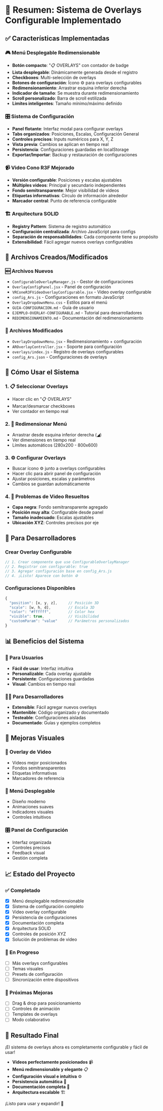# 🎉 Resumen: Sistema de Overlays Configurable Implementado

## ✅ Características Implementadas

### 🎮 Menú Desplegable Redimensionable
- **Botón compacto**: "📋 OVERLAYS" con contador de badge
- **Lista desplegable**: Dinámicamente generada desde el registro
- **Checkboxes**: Multi-selección de overlays
- **Botones de configuración**: Ícono ⚙️ para overlays configurables
- **Redimensionamiento**: Arrastrar esquina inferior derecha
- **Indicador de tamaño**: Se muestra durante redimensionamiento
- **Scroll personalizado**: Barra de scroll estilizada
- **Limites inteligentes**: Tamaño mínimo/máximo definido

### 🎛️ Sistema de Configuración
- **Panel flotante**: Interfaz modal para configurar overlays
- **Tabs organizados**: Posiciones, Escalas, Configuración General
- **Controles precisos**: Inputs numéricos para X, Y, Z
- **Vista previa**: Cambios se aplican en tiempo real
- **Persistencia**: Configuraciones guardadas en localStorage
- **Exportar/Importar**: Backup y restauración de configuraciones

### 📹 Video Cono R3F Mejorado
- **Versión configurable**: Posiciones y escalas ajustables
- **Múltiples videos**: Principal y secundario independientes
- **Fondo semitransparente**: Mejor visibilidad de videos
- **Etiquetas informativas**: Círculo de información alrededor
- **Marcador central**: Punto de referencia configurable

### 🏗️ Arquitectura SOLID
- **Registry Pattern**: Sistema de registro automático
- **Configuración centralizada**: Archivo JavaScript para configs
- **Separación de responsabilidades**: Cada componente tiene su propósito
- **Extensibilidad**: Fácil agregar nuevos overlays configurables

## 📁 Archivos Creados/Modificados

### 🆕 Archivos Nuevos
- `ConfigurableOverlayManager.js` - Gestor de configuraciones
- `OverlayConfigPanel.jsx` - Panel de configuración
- `VRConeR3FVideoOverlayConfigurable.jsx` - Video overlay configurable
- `config_Ars.js` - Configuraciones en formato JavaScript
- `OverlayDropdownMenu.css` - Estilos para el menú
- `GUIA-CONFIGURACION.md` - Guía de usuario
- `EJEMPLO-OVERLAY-CONFIGURABLE.md` - Tutorial para desarrolladores
- `REDIMENSIONAMIENTO.md` - Documentación del redimensionamiento

### 🔄 Archivos Modificados
- `OverlayDropdownMenu.jsx` - Redimensionamiento + configuración
- `AROverlayController.jsx` - Soporte para configuración
- `overlays/index.js` - Registro de overlays configurables
- `config_Ars.json` - Configuraciones de overlays

## 🎯 Cómo Usar el Sistema

### 1. 📋 Seleccionar Overlays
- Hacer clic en "📋 OVERLAYS" 
- Marcar/desmarcar checkboxes
- Ver contador en tiempo real

### 2. 📏 Redimensionar Menú
- Arrastrar desde esquina inferior derecha (◢)
- Ver dimensiones en tiempo real
- Límites automáticos (280x200 - 800x600)

### 3. ⚙️ Configurar Overlays
- Buscar ícono ⚙️ junto a overlays configurables
- Hacer clic para abrir panel de configuración
- Ajustar posiciones, escalas y parámetros
- Cambios se guardan automáticamente

### 4. 🎥 Problemas de Video Resueltos
- **Capa negra**: Fondo semitransparente agregado
- **Posición muy alta**: Configurable desde panel
- **Tamaño inadecuado**: Escalas ajustables
- **Ubicación XYZ**: Controles precisos por eje

## 🔧 Para Desarrolladores

### Crear Overlay Configurable
```javascript
// 1. Crear componente que use ConfigurableOverlayManager
// 2. Registrar con configurable: true
// 3. Agregar configuración base en config_Ars.js
// 4. ¡Listo! Aparece con botón ⚙️
```

### Configuraciones Disponibles
```javascript
{
  "position": [x, y, z],     // Posición 3D
  "scale": [w, h, d],        // Escala 3D
  "color": "#ffffff",        // Color hex
  "visible": true,           // Visibilidad
  "customParam": "value"     // Parámetros personalizados
}
```

## 📊 Beneficios del Sistema

### 👤 Para Usuarios
- **Fácil de usar**: Interfaz intuitiva
- **Personalizable**: Cada overlay ajustable
- **Persistente**: Configuraciones guardadas
- **Visual**: Cambios en tiempo real

### 👩‍💻 Para Desarrolladores
- **Extensible**: Fácil agregar nuevos overlays
- **Mantenible**: Código organizado y documentado
- **Testeable**: Configuraciones aisladas
- **Documentado**: Guías y ejemplos completos

## 🎨 Mejoras Visuales

### 🎪 Overlay de Video
- Videos mejor posicionados
- Fondos semitransparentes
- Etiquetas informativas
- Marcadores de referencia

### 🎨 Menú Desplegable
- Diseño moderno
- Animaciones suaves
- Indicadores visuales
- Controles intuitivos

### 🎛️ Panel de Configuración
- Interfaz organizada
- Controles precisos
- Feedback visual
- Gestión completa

## 📈 Estado del Proyecto

### ✅ Completado
- [x] Menú desplegable redimensionable
- [x] Sistema de configuración completo
- [x] Video overlay configurable
- [x] Persistencia de configuraciones
- [x] Documentación completa
- [x] Arquitectura SOLID
- [x] Controles de posición XYZ
- [x] Solución de problemas de video

### 🔄 En Progreso
- [ ] Más overlays configurables
- [ ] Temas visuales
- [ ] Presets de configuración
- [ ] Sincronización entre dispositivos

### 🚀 Próximas Mejoras
- [ ] Drag & drop para posicionamiento
- [ ] Controles de animación
- [ ] Templates de overlays
- [ ] Modo colaborativo

## 🎉 Resultado Final

¡El sistema de overlays ahora es completamente configurable y fácil de usar! 

- **Videos perfectamente posicionados** 📹
- **Menú redimensionable y elegante** 📋
- **Configuración visual e intuitiva** ⚙️
- **Persistencia automática** 💾
- **Documentación completa** 📖
- **Arquitectura escalable** 🏗️

¡Listo para usar y expandir! 🚀
